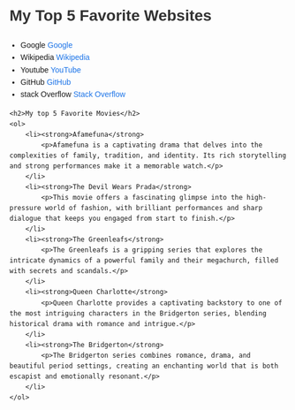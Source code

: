 
<html lang="en">
<head>
    <meta charset="UTF-8">
    <meta name="viewport" content="width=device-width, initial-scale=1.0">
    <title>My Favorites</title>
    <style>
        body {
            font-family: Arial, sans-serif;
            line-height: 1.6;
            margin: 20px;
        }
        h1, h2 {
            color: #333;
        }
        a {
            color: #1a73e8;
            text-decoration: none;
        }
        a:hover {
            text-decoration: underline;
        }
        ul, ol {
            padding-left: 20px;
        }
        p {
            margin-top: 5px;
            font-style: italic;
        }
    </style>
</head>
<body>
    <h1>My Top 5 Favorite Websites</h1>
    <ul>
        <li>Google<a href="https://www.google.com" target="_blank">  Google</a></li>
        <li>Wikipedia<a href="https://www.wikipedia.org" target="_blank">  Wikipedia</a></li>
        <li>Youtube<a href="https://www.youtube.com" target="_blank">  YouTube</a></li>
        <li>GitHub<a href="https://www.github.com" target="_blank">  GitHub</a></li>
        <li>stack Overflow<a href="https://stackoverflow.com" target="_blank">  Stack Overflow</a></li>
    </ul>

    <h2>My top 5 Favorite Movies</h2>
    <ol>
        <li><strong>Afamefuna</strong>
            <p>Afamefuna is a captivating drama that delves into the complexities of family, tradition, and identity. Its rich storytelling and strong performances make it a memorable watch.</p>
        </li>
        <li><strong>The Devil Wears Prada</strong>
            <p>This movie offers a fascinating glimpse into the high-pressure world of fashion, with brilliant performances and sharp dialogue that keeps you engaged from start to finish.</p>
        </li>
        <li><strong>The Greenleafs</strong>
            <p>The Greenleafs is a gripping series that explores the intricate dynamics of a powerful family and their megachurch, filled with secrets and scandals.</p>
        </li>
        <li><strong>Queen Charlotte</strong>
            <p>Queen Charlotte provides a captivating backstory to one of the most intriguing characters in the Bridgerton series, blending historical drama with romance and intrigue.</p>
        </li>
        <li><strong>The Bridgerton</strong>
            <p>The Bridgerton series combines romance, drama, and beautiful period settings, creating an enchanting world that is both escapist and emotionally resonant.</p>
        </li>
    </ol>
</body>
</html>